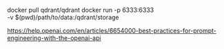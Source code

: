 
docker pull qdrant/qdrant
docker run -p 6333:6333 \
    -v $(pwd)/path/to/data:/qdrant/storage \
    <!-- -v $(pwd)/path/to/snapshots:/qdrant/snapshots \
    -v $(pwd)/path/to/custom_config.yaml:/qdrant/config/production.yaml \ qdrant/qdrant -->

https://help.openai.com/en/articles/6654000-best-practices-for-prompt-engineering-with-the-openai-api